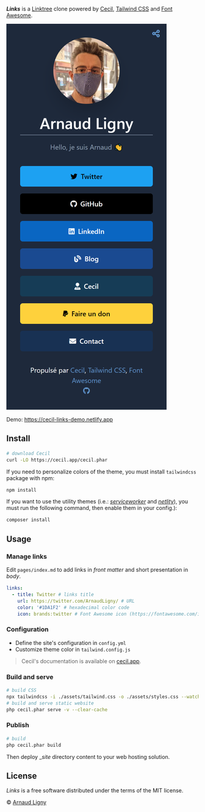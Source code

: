 **_Links_** is a [Linktree](https://linktr.ee) clone powered by [Cecil](https://cecil.app), [Tailwind CSS](https://tailwindcss.com) and [Font Awesome](https://fontawesome.com).

[![Links example](docs/cecil-links.preview.png)](https://cecil-links.netlify.app)

Demo: <https://cecil-links-demo.netlify.app>

## Install

```bash
# download Cecil
curl -LO https://cecil.app/cecil.phar
```

If you need to personalize colors of the theme, you must install `tailwindcss` package with npm:

```bash
npm install
```

If you want to use the utility themes (i.e.: _[serviceworker](https://github.com/Cecilapp/theme-serviceworker#readme)_ and _[netlity](https://github.com/Cecilapp/theme-netlify#readme)_), you must run the following command, then enable them in your config.):

```bash
composer install
```

## Usage

### Manage links

Edit `pages/index.md` to add links in _front matter_ and short presentation in _body_.

```yaml
links:
  - title: Twitter # links title
    url: https://twitter.com/ArnaudLigny/ # URL
    color: '#1DA1F2' # hexadecimal color code
    icon: brands:twitter # Font Awesome icon (https://fontawesome.com/icons): <brands|solid>:icon
```

### Configuration

- Define the site's configuration in `config.yml`
- Customize theme color in `tailwind.config.js`

> Cecil's documentation is available on [cecil.app](https://cecil.app/documentation/configuration/).

### Build and serve

```bash
# build CSS
npx tailwindcss -i ./assets/tailwind.css -o ./assets/styles.css --watch
# build and serve static website
php cecil.phar serve -v --clear-cache
```

### Publish

```bash
# build
php cecil.phar build
```

Then deploy __site_ directory content to your web hosting solution.

## License

_Links_ is a free software distributed under the terms of the MIT license.

© [Arnaud Ligny](https://arnaudligny.fr)
